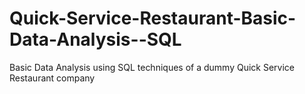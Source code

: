 # Quick-Service-Restaurant-Basic-Data-Analysis--SQL
 Basic Data Analysis using SQL techniques of a dummy Quick Service Restaurant company
